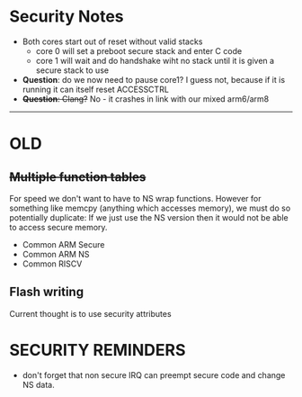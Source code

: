 Security Notes
==============

- Both cores start out of reset without valid stacks
  - core 0 will set a preboot secure stack and enter C code
  - core 1 will wait and do handshake wiht no stack until it is given a secure stack to use
- **Question**: do we now need to pause core1? I guess not, because if it is running it can itself reset ACCESSCTRL
- ~~**Question**: Clang?~~ No - it crashes in link with our mixed arm6/arm8


------
# OLD

## ~~Multiple function tables~~
  
For speed we don't want to have to NS wrap functions. However for something like memcpy (anything which accesses 
memory), we must do so potentially duplicate: If we just use the NS version then it would not be able to access 
secure memory.

- Common ARM Secure
- Common ARM NS
- Common RISCV
  
## Flash writing

Current thought is to use security attributes

# SECURITY REMINDERS 

- don't forget that non secure IRQ can preempt secure code and change NS data.
